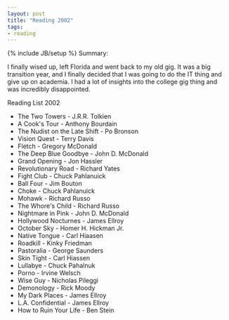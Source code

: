 ```yaml
---
layout: post
title: "Reading 2002"
tags:
- reading
---
```

{% include JB/setup %}
Summary:

I finally wised up, left Florida and went back to my old gig. It was a big transition year, and I finally decided that I was going to do the IT thing and give up on academia. I had a lot of insights into the college gig thing and was incredibly disappointed.


Reading List 2002

* The Two Towers - J.R.R. Tolkien
* A Cook's Tour - Anthony Bourdain
* The Nudist on the Late Shift - Po Bronson
* Vision Quest - Terry Davis
* Fletch - Gregory McDonald
* The Deep Blue Goodbye - John D. McDonald
* Grand Opening - Jon Hassler
* Revolutionary Road - Richard Yates
* Fight Club - Chuck Pahlanuick
* Ball Four - Jim Bouton
* Choke - Chuck Pahlanuick
* Mohawk - Richard Russo
* The Whore's Child - Richard Russo
* Nightmare in Pink - John D. McDonald
* Hollywood Nocturnes - James Ellroy
* October Sky - Homer H. Hickman Jr.
* Native Tongue - Carl Hiaasen
* Roadkill - Kinky Friedman
* Pastoralia - George Saunders
* Skin Tight - Carl Hiassen
* Lullabye - Chuck Pahalnuk
* Porno - Irvine Welsch
* Wise Guy - Nicholas Pileggi
* Demonology - Rick Moody
* My Dark Places - James Ellroy
* L.A. Confidential - James Ellroy
* How to Ruin Your Life - Ben Stein

